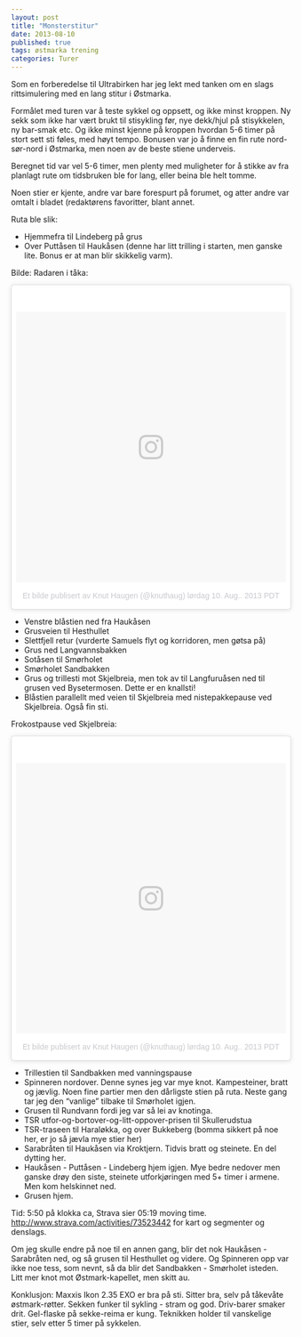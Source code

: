 ```yaml
---
layout: post
title: "Monsterstitur"
date: 2013-08-10
published: true
tags: østmarka trening
categories: Turer
---
```


Som en forberedelse til Ultrabirken har jeg lekt med tanken om en slags rittsimulering med en lang stitur i Østmarka. 

Formålet med turen var å teste sykkel og oppsett, og ikke minst kroppen. Ny sekk som ikke har vært brukt til stisykling før, nye dekk/hjul på stisykkelen, ny bar-smak etc. Og ikke minst kjenne på kroppen hvordan 5-6 timer på stort sett sti føles, med høyt tempo. Bonusen var jo å finne en fin rute nord-sør-nord i Østmarka, men noen av de beste stiene underveis. 

Beregnet tid var vel 5-6 timer, men plenty med muligheter for å stikke av fra planlagt rute om tidsbruken ble for lang, eller beina ble helt tomme. 

Noen stier er kjente, andre var bare forespurt på forumet, og atter andre var omtalt i bladet (redaktørens favoritter, blant annet. 

Ruta ble slik:

* Hjemmefra til Lindeberg på grus
* Over Puttåsen til Haukåsen (denne har litt trilling i starten, men ganske lite. Bonus er at man blir skikkelig varm). 

Bilde: Radaren i tåka:

<blockquote class="instagram-media" data-instgrm-version="7" style=" background:#FFF; border:0; border-radius:3px; box-shadow:0 0 1px 0 rgba(0,0,0,0.5),0 1px 10px 0 rgba(0,0,0,0.15); margin: 1px; max-width:658px; padding:0; width:99.375%; width:-webkit-calc(100% - 2px); width:calc(100% - 2px);"><div style="padding:8px;"> <div style=" background:#F8F8F8; line-height:0; margin-top:40px; padding:50% 0; text-align:center; width:100%;"> <div style=" background:url(data:image/png;base64,iVBORw0KGgoAAAANSUhEUgAAACwAAAAsCAMAAAApWqozAAAABGdBTUEAALGPC/xhBQAAAAFzUkdCAK7OHOkAAAAMUExURczMzPf399fX1+bm5mzY9AMAAADiSURBVDjLvZXbEsMgCES5/P8/t9FuRVCRmU73JWlzosgSIIZURCjo/ad+EQJJB4Hv8BFt+IDpQoCx1wjOSBFhh2XssxEIYn3ulI/6MNReE07UIWJEv8UEOWDS88LY97kqyTliJKKtuYBbruAyVh5wOHiXmpi5we58Ek028czwyuQdLKPG1Bkb4NnM+VeAnfHqn1k4+GPT6uGQcvu2h2OVuIf/gWUFyy8OWEpdyZSa3aVCqpVoVvzZZ2VTnn2wU8qzVjDDetO90GSy9mVLqtgYSy231MxrY6I2gGqjrTY0L8fxCxfCBbhWrsYYAAAAAElFTkSuQmCC); display:block; height:44px; margin:0 auto -44px; position:relative; top:-22px; width:44px;"></div></div><p style=" color:#c9c8cd; font-family:Arial,sans-serif; font-size:14px; line-height:17px; margin-bottom:0; margin-top:8px; overflow:hidden; padding:8px 0 7px; text-align:center; text-overflow:ellipsis; white-space:nowrap;"><a href="https://www.instagram.com/p/c1HbaOO6pT/" style=" color:#c9c8cd; font-family:Arial,sans-serif; font-size:14px; font-style:normal; font-weight:normal; line-height:17px; text-decoration:none;" target="_blank">Et bilde publisert av Knut Haugen (@knuthaug)</a> <time style=" font-family:Arial,sans-serif; font-size:14px; line-height:17px;" datetime="2013-08-10T10:50:43+00:00">lørdag 10. Aug.. 2013 PDT</time></p></div></blockquote>
<script async defer src="//platform.instagram.com/en_US/embeds.js"></script>

* Venstre blåstien ned fra Haukåsen
* Grusveien til Hesthullet
* Slettfjell retur (vurderte Samuels flyt og korridoren, men gøtsa på)
* Grus ned Langvannsbakken
* Sotåsen til Smørholet
* Smørholet Sandbakken
* Grus og trillesti mot Skjelbreia, men tok av til Langfuruåsen ned til grusen ved Bysetermosen. Dette er en knallsti!
* Blåstien parallellt med veien til Skjelbreia med nistepakkepause ved Skjelbreia. Også fin sti. 

Frokostpause ved Skjelbreia:

<blockquote class="instagram-media" data-instgrm-version="7" style=" background:#FFF; border:0; border-radius:3px; box-shadow:0 0 1px 0 rgba(0,0,0,0.5),0 1px 10px 0 rgba(0,0,0,0.15); margin: 1px; max-width:658px; padding:0; width:99.375%; width:-webkit-calc(100% - 2px); width:calc(100% - 2px);"><div style="padding:8px;"> <div style=" background:#F8F8F8; line-height:0; margin-top:40px; padding:50% 0; text-align:center; width:100%;"> <div style=" background:url(data:image/png;base64,iVBORw0KGgoAAAANSUhEUgAAACwAAAAsCAMAAAApWqozAAAABGdBTUEAALGPC/xhBQAAAAFzUkdCAK7OHOkAAAAMUExURczMzPf399fX1+bm5mzY9AMAAADiSURBVDjLvZXbEsMgCES5/P8/t9FuRVCRmU73JWlzosgSIIZURCjo/ad+EQJJB4Hv8BFt+IDpQoCx1wjOSBFhh2XssxEIYn3ulI/6MNReE07UIWJEv8UEOWDS88LY97kqyTliJKKtuYBbruAyVh5wOHiXmpi5we58Ek028czwyuQdLKPG1Bkb4NnM+VeAnfHqn1k4+GPT6uGQcvu2h2OVuIf/gWUFyy8OWEpdyZSa3aVCqpVoVvzZZ2VTnn2wU8qzVjDDetO90GSy9mVLqtgYSy231MxrY6I2gGqjrTY0L8fxCxfCBbhWrsYYAAAAAElFTkSuQmCC); display:block; height:44px; margin:0 auto -44px; position:relative; top:-22px; width:44px;"></div></div><p style=" color:#c9c8cd; font-family:Arial,sans-serif; font-size:14px; line-height:17px; margin-bottom:0; margin-top:8px; overflow:hidden; padding:8px 0 7px; text-align:center; text-overflow:ellipsis; white-space:nowrap;"><a href="https://www.instagram.com/p/c1Ier-u6qH/" style=" color:#c9c8cd; font-family:Arial,sans-serif; font-size:14px; font-style:normal; font-weight:normal; line-height:17px; text-decoration:none;" target="_blank">Et bilde publisert av Knut Haugen (@knuthaug)</a> <time style=" font-family:Arial,sans-serif; font-size:14px; line-height:17px;" datetime="2013-08-10T10:59:54+00:00">lørdag 10. Aug.. 2013 PDT</time></p></div></blockquote>

* Trillestien til Sandbakken med vanningspause
* Spinneren nordover. Denne synes jeg var mye knot. Kampesteiner, bratt og jævlig. Noen fine partier men den dårligste stien på ruta. Neste gang tar jeg den “vanlige” tilbake til Smørholet igjen. 
* Grusen til Rundvann fordi jeg var så lei av knotinga. 
* TSR utfor-og-bortover-og-litt-oppover-prisen til Skullerudstua
* TSR-traseen til Haraløkka, og over Bukkeberg (bomma sikkert på noe her, er jo så jævla mye stier her)
* Sarabråten til Haukåsen via Kroktjern. Tidvis bratt og steinete. En del dytting her. 
* Haukåsen - Puttåsen - Lindeberg hjem igjen. Mye bedre nedover men ganske drøy den siste, steinete utforkjøringen med 5+ timer i armene. Men kom helskinnet ned. 
* Grusen hjem. 

Tid: 5:50 på klokka ca, Strava sier 05:19 moving time. http://www.strava.com/activities/73523442 for kart og segmenter og denslags. 

Om jeg skulle endre på noe til en annen gang, blir det nok Haukåsen - Sarabråten ned, og så grusen til Hesthullet og videre. Og Spinneren opp var ikke noe tess, som nevnt, så da blir det Sandbakken - Smørholet isteden. Litt mer knot mot Østmark-kapellet, men skitt au. 

Konklusjon: Maxxis Ikon 2.35 EXO er bra på sti. Sitter bra, selv på tåkevåte østmark-røtter. 
Sekken funker til sykling - stram og god. Driv-barer smaker drit. Gel-flaske på sekke-reima er kung. Teknikken holder til vanskelige stier, selv etter 5 timer på sykkelen. 
